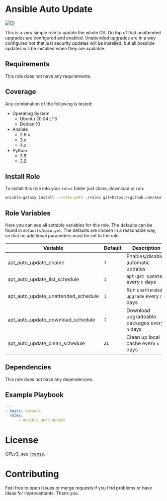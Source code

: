 # Ansible Auto Update

[![CI](https://github.com/akutschi/ansible_auto_update/actions/workflows/ci.yml/badge.svg)](https://github.com/akutschi/ansible_auto_update/actions/workflows/ci.yml)

This is a very simple role to update the whole OS.
On top of that unattended upgrades are configured and enabled. 
Unattended upgrades are in a way configured not that just security updates will be installed, but all possible updates will be installed when they are available.

## Requirements

This role does not have any requirements.

## Coverage

Any combination of the following is tested:

- Operating System
  - Ubuntu 20.04 LTS
  - Debian 10
- Ansible
  - 2.9.x
  - 3.x
  - 4.x 
- Python
  - 3.8
  - 3.9

## Install Role

To install this role into your `roles` folder just clone, download or run: 

```bash
ansible-galaxy install --roles-path ./roles git+https://github.com/akutschi/ansible_auto_update.git,v0.2.0
```

## Role Variables

Here you can see all settable variables for this role. The defaults can be found in `defaults/main.yml`. 
The defaults are chosen in a reasonable way, so that no additional parameters must be set to the role.

| Variable | Default | Description
|-|-|-|
| apt_auto_update_enable | `1` | Enables/disables automatic updates |
| apt_auto_update_list_schedule | `1` | `apt-get update` every `n` days |
| apt_auto_update_unattended_schedule | `1` | Run `unattended-upgrade` every `n` days |
| apt_auto_update_download_schedule | `1` | Download upgradeable packages every `n` days |
| apt_auto_update_clean_schedule | `21` | Clean up local cache every `n` days |

## Dependencies

This role does not have any dependencies.

## Example Playbook

```yml
---
- hosts: servers
  roles:
      - ansible_auto_update
```

# License

GPLv3, see [license](./LICENSE).

# Contributing

Feel free to open issues or merge requests if you find problems or have ideas for improvements. Thank you.
